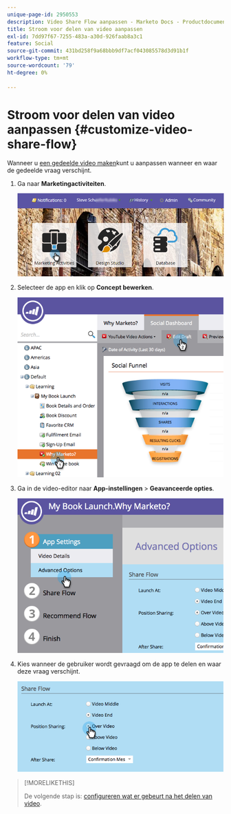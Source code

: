 ```yaml
---
unique-page-id: 2950553
description: Video Share Flow aanpassen - Marketo Docs - Productdocumentatie
title: Stroom voor delen van video aanpassen
exl-id: 7dd97f67-7255-483a-a30d-926faab8a3c1
feature: Social
source-git-commit: 431bd258f9a68bbb9df7acf043085578d3d91b1f
workflow-type: tm+mt
source-wordcount: '79'
ht-degree: 0%

---
```


# Stroom voor delen van video aanpassen {#customize-video-share-flow}

Wanneer u [een gedeelde video maken](/help/marketo/product-docs/demand-generation/landing-pages/free-form-landing-pages/add-a-video-to-a-free-form-landing-page.md)kunt u aanpassen wanneer en waar de gedeelde vraag verschijnt.

1. Ga naar **Marketingactiviteiten**.

   ![](assets/login-marketing-activities-2.png)

1. Selecteer de app en klik op **Concept bewerken**.

   ![](assets/image2014-9-22-16-3a40-3a41.png)

1. Ga in de video-editor naar **App-instellingen** > **Geavanceerde opties**.

   ![](assets/image2014-9-22-16-3a41-3a3.png)

1. Kies wanneer de gebruiker wordt gevraagd om de app te delen en waar deze vraag verschijnt.

   ![](assets/image2014-9-22-16-3a41-3a20.png)

>[!MORELIKETHIS]
>
>De volgende stap is: [configureren wat er gebeurt na het delen van video](/help/marketo/product-docs/demand-generation/social/configuring-social-actions/configure-after-share-prompts.md).
